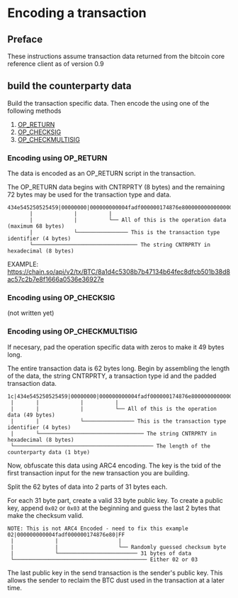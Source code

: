 # Encoding a transaction

## Preface

These instructions assume transaction data returned from the bitcoin core reference client as of version 0.9


## build the counterparty data

Build the transaction specific data.  Then encode the using one of the following methods

1. [OP_RETURN](#encoding-using-op_return)
2. [OP_CHECKSIG](#encoding-using-op_checksig)
3. [OP_CHECKMULTISIG](#encoding-using-op_checkmultisig)


### Encoding using OP_RETURN

The data is encoded as an OP_RETURN script in the transaction.

The OP_RETURN data begins with CNTRPRTY (8 bytes) and the remaining 72 bytes may be used for the transaction type and data.


```
434e545250525459|00000000|000000000004fadf000000174876e800000000000000000000000000
       |             |          |
       |             |          └── All of this is the operation data (maximum 68 bytes)
       |             └──────────────── This is the transaction type identifier (4 bytes)
       └───────────────────────────────── The string CNTRPRTY in hexadecimal (8 bytes)
```

EXAMPLE:
https://chain.so/api/v2/tx/BTC/8a1d4c5308b7b47134b64fec8dfcb501b38d8ac57c2b7e8f1666a0536e36927e



### Encoding using OP_CHECKSIG

(not written yet)


### Encoding using OP_CHECKMULTISIG

If necesary, pad the operation specific data with zeros to make it 49 bytes long.

The entire transaction data is 62 bytes long.  Begin by assembling the length of the data, the string CNTRPRTY, a transaction type id and the padded transaction data.

```
1c|434e545250525459|00000000|000000000004fadf000000174876e800000000000000000000000000000000000000000000000000000000000000000000
 |       |             |          |
 |       |             |          └── All of this is the operation data (49 bytes)
 |       |             └──────────────── This is the transaction type identifier (4 bytes)
 |       └───────────────────────────────── The string CNTRPRTY in hexadecimal (8 bytes)
 └──────────────────────────────────────────── The length of the counterparty data (1 btye)
```

Now, obfuscate this data using ARC4 encoding.  The key is the txid of the first transaction input for the new transaction you are building.

Split the 62 bytes of data into 2 parts of 31 bytes each.

For each 31 byte part, create a valid 33 byte public key.  To create a public key, append `0x02` or `0x03` at the beginning and guess the last 2 bytes that make the checksum valid.

```
NOTE: This is not ARC4 Encoded - need to fix this example
02|000000000004fadf000000174876e80|FF
 |             |                   |
 |             |                   └── Randomly guessed checksum byte
 |             └───────────────────────── 31 bytes of data
 └────────────────────────────────────────── Either 02 or 03
 ```

The last public key in the send transaction is the sender's public key.  This allows the sender to reclaim the BTC dust used in the transaction at a later time.





